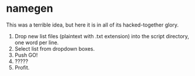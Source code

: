 # namegen

This was a terrible idea, but here it is in all of its hacked-together glory.

1. Drop new list files (plaintext with .txt extension) into the script directory, one word per line.
2. Select list from dropdown boxes.
3. Push GO!
4. ?????
5. Profit.
